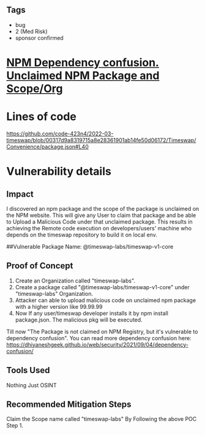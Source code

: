 ## Tags

- bug
- 2 (Med Risk)
- sponsor confirmed

# [NPM Dependency confusion. Unclaimed NPM Package and Scope/Org](https://github.com/code-423n4/2022-03-timeswap-findings/issues/9) 

# Lines of code

https://github.com/code-423n4/2022-03-timeswap/blob/00317d9a8319715a8e28361901ab14fe50d06172/Timeswap/Convenience/package.json#L40


# Vulnerability details

## Impact
I discovered an npm package and the scope of the package is unclaimed on the NPM website. This will give any User to claim that package and be able to Upload a Malicious Code under that unclaimed package. This results in achieving the Remote code execution on developers/users' machine who depends on the timeswap repository to build it on local env.

##Vulnerable Package Name: @timeswap-labs/timeswap-v1-core

## Proof of Concept
1. Create an Organization called "timeswap-labs".
2. Create a package called "@timeswap-labs/timeswap-v1-core" under "timeswap-labs" Organization.
3. Attacker can able to upload malicious code on unclaimed npm package with a higher version like 99.99.99
4. Now If any user/timeswap developer installs it by npm install package.json. The malicious pkg will be executed.

Till now "The Package is not claimed on NPM Registry, but it's vulnerable to dependency confusion". 
You can read more dependency confusion here: https://dhiyaneshgeek.github.io/web/security/2021/09/04/dependency-confusion/

## Tools Used
Nothing Just OSINT

## Recommended Mitigation Steps
Claim the Scope name called "timeswap-labs" By Following the above POC Step 1.

